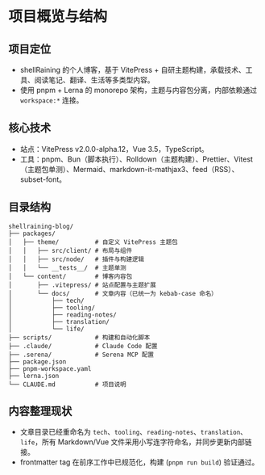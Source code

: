 # 项目概览与结构

## 项目定位
- shellRaining 的个人博客，基于 VitePress + 自研主题构建，承载技术、工具、阅读笔记、翻译、生活等多类型内容。
- 使用 pnpm + Lerna 的 monorepo 架构，主题与内容包分离，内部依赖通过 `workspace:*` 连接。

## 核心技术
- 站点：VitePress v2.0.0-alpha.12，Vue 3.5，TypeScript。
- 工具：pnpm、Bun（脚本执行）、Rolldown（主题构建）、Prettier、Vitest（主题包单测）、Mermaid、markdown-it-mathjax3、feed（RSS）、subset-font。

## 目录结构
```
shellraining-blog/
├── packages/
│   ├── theme/          # 自定义 VitePress 主题包
│   │   ├── src/client/ # 布局与组件
│   │   ├── src/node/   # 插件与构建逻辑
│   │   └── __tests__/  # 主题单测
│   └── content/        # 博客内容包
│       ├── .vitepress/ # 站点配置与主题扩展
│       └── docs/       # 文章内容（已统一为 kebab-case 命名）
│           ├── tech/
│           ├── tooling/
│           ├── reading-notes/
│           ├── translation/
│           └── life/
├── scripts/            # 构建和自动化脚本
├── .claude/            # Claude Code 配置
├── .serena/            # Serena MCP 配置
├── package.json
├── pnpm-workspace.yaml
├── lerna.json
└── CLAUDE.md           # 项目说明
```

## 内容整理现状
- 文章目录已经重命名为 `tech`、`tooling`、`reading-notes`、`translation`、`life`，所有 Markdown/Vue 文件采用小写连字符命名，并同步更新内部链接。
- frontmatter tag 在前序工作中已规范化，构建 (`pnpm run build`) 验证通过。
